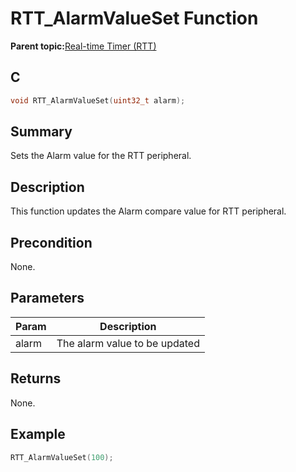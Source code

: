 # RTT\_AlarmValueSet Function

**Parent topic:**[Real-time Timer \(RTT\)](GUID-2A29BDE4-A969-4CEB-A21C-AF161D295289.md)

## C

```c
void RTT_AlarmValueSet(uint32_t alarm);
```

## Summary

Sets the Alarm value for the RTT peripheral.

## Description

This function updates the Alarm compare value for RTT peripheral.

## Precondition

None.

## Parameters

|Param|Description|
|-----|-----------|
|alarm|The alarm value to be updated|

## Returns

None.

## Example

```c
RTT_AlarmValueSet(100);
```


